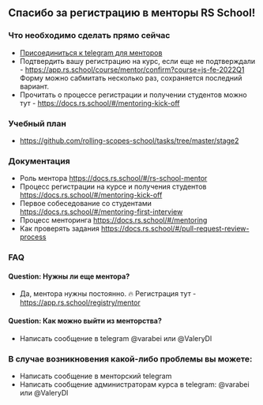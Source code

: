 ## Спасибо за регистрацию в менторы RS School!

### Что необходимо сделать прямо сейчас
- [Присоединиться к telegram для менторов](https://t.me/joinchat/HqpGRxNRANkGN2xx9bL8zQ) 
- Подтвердить вашу регистрацию на курс, если еще не подтверждали - https://app.rs.school/course/mentor/confirm?course=js-fe-2022Q1 Форму можно сабмитать несколько раз, сохраняется последний вариант.
- Прочитать о процессе регистрации и получении студентов можно тут - https://docs.rs.school/#/mentoring-kick-off

### Учебный план 
- https://github.com/rolling-scopes-school/tasks/tree/master/stage2

### Документация
- Роль ментора https://docs.rs.school/#/rs-school-mentor
- Процесс регистрации на курсе и получения студентов https://docs.rs.school/#/mentoring-kick-off
- Первое собеседование со студентами https://docs.rs.school/#/mentoring-first-interview
- Процесс менторинга https://docs.rs.school/#/mentoring
- Как проверять задания https://docs.rs.school/#/pull-request-review-process

### FAQ
#### Question: Нужны ли еще ментора?
- Да, ментора нужны постоянно. 🔥 Регистрация тут - https://app.rs.school/registry/mentor

#### Question: Как можно выйти из менторства?
- Написать сообщение в telegram @varabei или @ValeryDl

### В случае возникновения какой-либо проблемы вы можете:
- Написать сообщение в менторский telegram 
- Написать сообщение администраторам курса в telegram: @varabei или @ValeryDl



